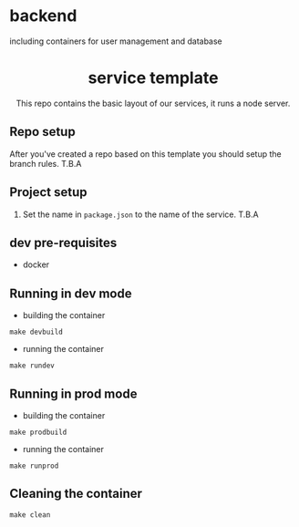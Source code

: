 # backend 
including containers for user management and database



<div align=center>

# service template 
This repo contains the basic layout of our services, it runs a node server.

</div>


## Repo setup
After you've created a repo based on this template you should setup the branch rules.
T.B.A

## Project setup
1. Set the name in `package.json` to the name of the service.
T.B.A


## dev pre-requisites
- docker



## Running in dev mode
- building the container
```
make devbuild
```

- running the container
```
make rundev
```

## Running in prod mode
- building the container
```
make prodbuild
```

- running the container
```
make runprod
```

## Cleaning the container
```
make clean
```

